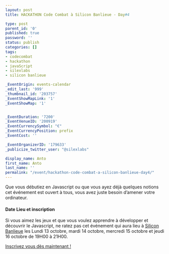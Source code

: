 ```yaml
---
layout: post
title: HACKATHON Code Combat à Silicon Banlieue - Day#4

type: post
parent_id: '0'
published: true
password: ''
status: publish
categories: []
tags:
- codecombat
- hackathon
- javaScript
- silexlabs
- silicon banlieue

_EventOrigin: events-calendar
_edit_last: '999'
_thumbnail_id: '203757'
_EventShowMapLink: '1'
_EventShowMap: '1'


_EventDuration: '7200'
_EventVenueID: '200919'
_EventCurrencySymbol: "€"
_EventCurrencyPosition: prefix
_EventCost: ''

_EventOrganizerID: '179633'
_publicize_twitter_user: "@silexlabs"

display_name: Anto
first_name: Anto
last_name: ''
permalink: "/event/hackathon-code-combat-a-silicon-banlieue-day4/"
---
```




Que vous débutiez en Javascript ou que vous ayez déjà quelques notions cet événement est ouvert à tous, vous avez juste besoin d’amener votre ordinateur.

#### Date Lieu et inscription

Si vous aimez les jeux et que vous voulez apprendre à développer et découvrir le Javascript, ne ratez pas cet événement qui aura lieu à [Silicon Banlieue](http://www.siliconbanlieue.fr/contact/ "silicon banlieue") les Lundi 13 octobre, mardi 14 octobre, mercredi 15 octobre et jeudi 16 octobre de 19H00 à 21H00.

[Inscrivez vous dès maintenant !](https://www.eventbrite.fr/e/billets-hackaton-a-la-decouverte-du-code-13288344797%20 "Eventbrite Hackathon CodeCombat")